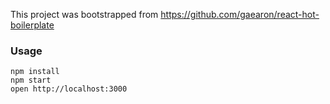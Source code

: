 This project was bootstrapped from https://github.com/gaearon/react-hot-boilerplate

### Usage

```
npm install
npm start
open http://localhost:3000
```